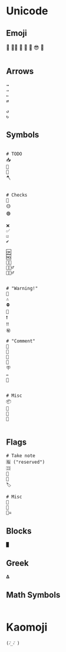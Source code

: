 

# Unicode



## Emoji
🤯
😵‍💫
🥴
🤕
🧐
😎
🤠


```

```

## Arrows

```
→
⇒
⇐
⇄

↺
↻
```


## Symbols

```

# TODO
📥
🧼
🔧
🪓


# Checks
🔴
🟡
🟢

❌
✅
☑️
✔️

🆗
🆖
👌🏻
🙆🏻‍♂️
🙅🏻‍♂️


# "Warning!"
🛑
⚠️
⛔
🚫
❗
‼️
㊙️

# "Comment"
📢
📣
💬
💭
🪧
✏️
📝


# Misc
📦
💾
💎
🍱


```


## Flags



```
# Take note
🈯 ("reserved")
🈁
🚩
🔖
🏷️

# Misc
🏁
🏴
🏴‍☠️

```



## Blocks



```
█

```





## Greek



```
𝚫
```





## Math Symbols





```

```







# Kaomoji

```
(-᷅_-᷄ )
```

